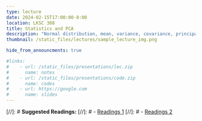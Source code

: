 ```yaml
---
type: lecture
date: 2024-02-15T17:00:00-8:00
location: LKSC 308
title: Statistics and PCA
description: "Normal distribution, mean, variance, covariance, principal components analysis, denoising, dimensionality reduction."
thumbnail: /static_files/lectures/sample_lecture_img.png

hide_from_announcments: true

#links: 
#    - url: /static_files/presentations/lec.zip
#      name: notes
#    - url: /static_files/presentations/code.zip
#      name: codes
#    - url: https://google.com
#      name: slides
---
```

[//]: # **Suggested Readings:**
[//]: # - [Readings 1](http://example.com)
[//]: # - [Readings 2](http://example.com)
